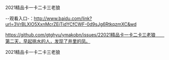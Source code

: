 2021精品卡一卡二卡三老狼

--观看入口-：http://www.baidu.com/link?url=3VrBLXlO5XxnMcrZEiTidYCfCWF-0d9sJg6RtkqzmXC&wd

https://github.com/gtghyu/ymakobn/issues/22021精品卡一卡二卡三老狼　　第二天，早起挑水的人，发现了井里的凤。

2021精品卡一卡二卡三老狼
